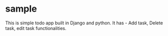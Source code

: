 # sample
This is simple todo app built in Django and python.
It has - Add task, Delete task, edit task functionalities.
